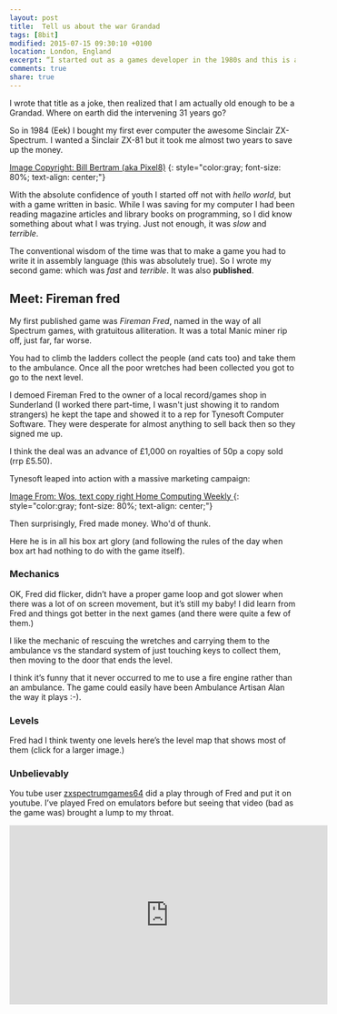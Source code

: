 ```yaml
---
layout: post
title:  Tell us about the war Grandad
tags: [8bit]
modified: 2015-07-15 09:30:10 +0100
location: London, England
excerpt: “I started out as a games developer in the 1980s and this is about that.”
comments: true
share: true
---
```


I wrote that title as a joke, then realized that I am actually old enough to be a Grandad. Where on earth did the intervening 31 years go?

So in 1984 (Eek) I bought my first ever computer the awesome Sinclair ZX-Spectrum. I wanted a Sinclair ZX-81 but it took me almost two years to save up the money.


<div class="dbImg speccy centeredImg" data-src="2015-09-18/speccy.jpg" title="Image Copyright: Bill Bertram (aka Pixel8)" ></div>

[Image Copyright: Bill Bertram (aka Pixel8)][1]
{: style="color:gray; font-size: 80%; text-align: center;"}

With the absolute confidence of youth I started off not with *hello world*, but with a game written in basic. While I was saving for my computer I had been reading magazine articles and library books on programming, so I did know something about what I was trying. Just not enough, it was *slow* and *terrible*.

The conventional wisdom of the time was that to make a game you had to write it in assembly language (this was absolutely true). So I wrote my second game: which was *fast* and *terrible*. It was also **published**.

## Meet: Fireman fred

My first published game was *Fireman Fred*, named in the way of all Spectrum games, with gratuitous alliteration. It was a total Manic miner rip off, just far, far worse.

<div class="dbImg centeredImg" data-src="2015-09-18/firemanFred.gif" ></div>


You had to climb the ladders collect the people (and cats too) and take them to the ambulance. Once all the poor wretches had been collected you got to go to the next level. 

I demoed Fireman Fred to the owner of a local record/games shop in Sunderland (I worked there part-time, I wasn't just showing it to random strangers) he kept the tape and showed it to a rep for Tynesoft Computer Software. They were desperate for almost anything to sell back then so they signed me up. 

<div class="dbImg centeredImg" data-src="2015-09-18/loading-screen.gif" ></div>


I think the deal was an advance of £1,000 on royalties of 50p a copy sold (rrp £5.50). 

Tynesoft leaped into action with a massive marketing campaign:

<div class="dbImg centeredImg zoom70" data-src="2015-09-18/advert.png" ></div>

[Image From: Wos, text copy right Home Computing Weekly ][3]
{: style="color:gray; font-size: 80%; text-align: center;"}

Then surprisingly, Fred made money. Who'd of thunk.


Here he is in all his box art glory (and following the rules of the day when box art had nothing to do with the game itself).

<div class="dbImg centeredImg" data-src="2015-09-18/cassette-inlay.jpg" ></div>

### Mechanics

OK, Fred did flicker, didn’t have a proper game loop and got slower when there was a lot of on screen movement, but it’s still my baby! I did learn from Fred and things got better in the next games (and there were quite a few of them.)

I like the mechanic of rescuing the wretches and carrying them to the ambulance vs the standard system of just touching keys to collect them, then moving to the door that ends the level.

I think it’s funny that it never occurred to me to use a fire engine rather than an ambulance. The game could easily have been Ambulance Artisan Alan the way it plays :-).

### Levels

Fred had I think twenty one levels here’s the level map that shows most of them (click for a larger image.)

<div class="dbImg centeredImg zoom50" data-src="2015-09-18/level-map.png" ></div>

### Unbelievably 

You tube user [zxspectrumgames64][2] did a play through of Fred and put it on youtube. I’ve played Fred on emulators before but seeing that video (bad as the game was) brought a lump to my throat.

<iframe width="560" height="315" src="http://www.youtube.com/embed/t4LkLHSqbj8" frameborder="0"> </iframe>








[1]: http://en.wikipedia.org/wiki/User:Pixel8
[2]: https://www.youtube.com/channel/UC_dvo6BqXid0v470tVDseOA
[3]: http://wos.meulie.net
